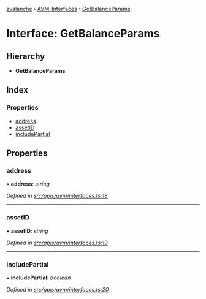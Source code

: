 [avalanche](../README.md) › [AVM-Interfaces](../modules/avm_interfaces.md) › [GetBalanceParams](avm_interfaces.getbalanceparams.md)

# Interface: GetBalanceParams

## Hierarchy

* **GetBalanceParams**

## Index

### Properties

* [address](avm_interfaces.getbalanceparams.md#address)
* [assetID](avm_interfaces.getbalanceparams.md#assetid)
* [includePartial](avm_interfaces.getbalanceparams.md#includepartial)

## Properties

###  address

• **address**: *string*

*Defined in [src/apis/avm/interfaces.ts:18](https://github.com/ava-labs/avalanchejs/blob/8c220c6/src/apis/avm/interfaces.ts#L18)*

___

###  assetID

• **assetID**: *string*

*Defined in [src/apis/avm/interfaces.ts:19](https://github.com/ava-labs/avalanchejs/blob/8c220c6/src/apis/avm/interfaces.ts#L19)*

___

###  includePartial

• **includePartial**: *boolean*

*Defined in [src/apis/avm/interfaces.ts:20](https://github.com/ava-labs/avalanchejs/blob/8c220c6/src/apis/avm/interfaces.ts#L20)*
